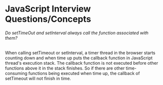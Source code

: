 # JavaScript Interview Questions/Concepts

###### Do setTimeOut and setInterval always call the function associated with them?
When calling setTimeout or setInterval, a timer thread in the browser starts counting down and when time up puts the callback function in JavaScript thread's execution stack.
The callback function is not executed before other functions above it in the stack finishes. So if there are other time-consuming functions being executed when time up, the callback of setTimeout will not finish in time.
